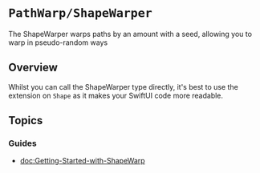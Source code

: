 # ``PathWarp/ShapeWarper``

The ShapeWarper warps paths by an amount with a seed, allowing you to warp in pseudo-random ways

## Overview

Whilst you can call the ShapeWarper type directly, it's best to use the
extension on ``Shape`` as it makes your SwiftUI code more readable.

## Topics

### Guides

- <doc:Getting-Started-with-ShapeWarp>
